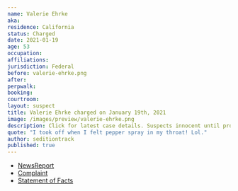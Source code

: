 ```yaml
---
name: Valerie Ehrke
aka:
residence: California
status: Charged
date: 2021-01-19
age: 53
occupation:
affiliations:
jurisdiction: Federal
before: valerie-ehrke.png
after:
perpwalk:
booking:
courtroom:
layout: suspect
title: Valerie Ehrke charged on January 19th, 2021
image: /images/preview/valerie-ehrke.png
description: Click for latest case details. Suspects innocent until proven guilty.
quote: "I took off when I felt pepper spray in my throat! Lol."
author: seditiontrack
published: true
---
```


- [NewsReport](https://sacramento.cbslocal.com/2021/01/20/fbi-arrest-jorge-riley-valerie-ehrke-capitol/)
- [Complaint](https://www.justice.gov/opa/page/file/1356641/download)
- [Statement of Facts](https://www.justice.gov/opa/page/file/1356646/download)
